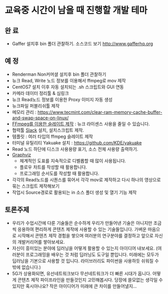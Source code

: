 # 교육중 시간이 남을 때 진행할 개발 테마

## 완 료
- Gaffer 설치후 bin 폴더 관찰하기. 소스코드 보기 http://www.gafferhq.org

## 예 정
- Renderman Non커머셜 설치후 bin 폴더 관찰하기
- 뉴크 Read, Write 노드 정보를 이용해서 ffmpeg로 mov 제작
- CentOS7 설치 이후 자동 설치되는 .sh 스크립트와 GUI 연동
- 카메라 데이터 정리툴 & 심링크
- 뉴크 Read노드 정보를 이용한 Proxy 이미지 자동 생성
- 뉴크파일 퍼블리쉬툴 제작
- 메모리 관리 : https://www.tecmint.com/clear-ram-memory-cache-buffer-and-swap-space-on-linux/
- [FFmpeg를 이용한 슬레이트 제작](slate_ffmpeg.md) : 뉴크 라이센스 사용을 줄일 수 있습니다.
- 협력툴 [Slack](docs/slack.md) 설치, 설치스크립트 제작.
- 템플릿 : 여러 타입의 ffmpeg 슬레이트 제작
- 터미널 유틸리티 Yakuake 설치 : https://github.com/KDE/yakuake
- Read 노드 하단에 디스크 사용용량 표기, 소스 전체 사용량 출력하기.
- [Graphviz](graphviz.md)
    - 체계적인 도표를 지속적으로 디벨롭할 때 많이 사용됩니다.
    - 플로우 차트를 작성할 때 활용합니다.
    - 프로그래밍 순서도를 작성할 때 활용합니다.
- 각각의 Read노드를 시퀀스를 묶어서 각각 mov로 제작하고 다시 하나의 영상으로 묶는 스크립트 제작해보기
- 작업시 Source경로로 활용되는 in 소스 폴더 생성 및 열기 기능 제작


## 토론주제
- 우리가 수업시간에 다룬 기술들은 순수하게 우리가 만들어낸 기술은 아니지만 조금씩 응용하여 편리하게 콘텐츠 제작에 사용할 수 있는 기술들입니다. 가벼운 마음으로 시작해서 콘텐츠 제작 경험을 쌓으며 여러분의 연구분야를 결정하고 앞으로 자신의 개발커리어를 쌓아보세요.
- 자신이 흥미있는 분야에 딥러닝을 어떻게 활용할 수 있는지 아이디어 내보세요. (여러분이 프로그래밍을 배우는 것 처럼 딥러닝도 도구일 뿐입니다. 미래에는 모두가 딥러닝을 기본으로 사용할 것 입니다. 라이브러리도 파이썬을 사용하듯 쉬워질 수 밖에 없습니다.)
- 5G가 상용화되면, 유선네트워크보다 무선네트워크가 더 빠른 시대가 옵니다. 어떻게 콘텐츠 제작 파이프라인을 만들것인지 고민해봅시다. 당장에 쓸모없는 생각일 수 있지만 혹시아나요? 작은 아이디어가 미래에 큰 차이를 만들어낼지...
